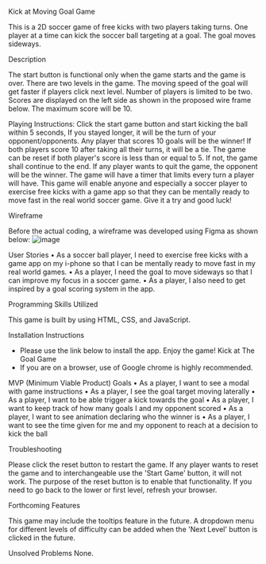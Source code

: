 Kick at Moving Goal Game

This is a 2D soccer game of free kicks with two players taking turns. One player at a time can kick the soccer ball targeting at a goal. The goal moves sideways.

Description

The start button is functional only when the game starts and the game is over. There are two levels in the game. The moving speed of the goal will get faster if players click next level. Number of players is limited to be two. Scores are displayed on the left side as shown in the proposed wire frame below. The maximum score will be 10. 

Playing Instructions: Click the start game button and start kicking the ball within 5 seconds, If you stayed longer, it will be the turn of your opponent/opponents. Any player that scores 10 goals will be the winner! If both players score 10 after taking all their turns, it will be a tie. The game can be reset if both player's score is less than or equal to 5. If not, the game shall continue to the end. If any player wants to quit the game, the opponent will be the winner. The game will have a timer that limits every turn a player will have. 
This game will enable anyone and especially a soccer player to exercise free kicks with a game app so that they can be mentally ready to move fast in the real world soccer game. Give it a try and good luck!

Wireframe

Before the actual coding, a wireframe was developed using Figma as shown below:
![image](https://github.com/davedawita/Kick-at-Moving-Goal/assets/155693018/0af5fec7-249a-41b2-8b14-6365581ae4f3)


User Stories
    • As a soccer ball player, I need to exercise free kicks with a game app on my i-phone so that I can be mentally ready to move fast in my real world games.
    • As a player, I need the goal to move sideways so that I can improve my focus in a soccer game.
    • As a player, I also need to get inspired by a goal scoring system in the app.
    
Programming Skills Utilized

This game is built by using HTML, CSS, and JavaScript.

Installation Instructions

 - Please use the link below to install the app. Enjoy the game!
          Kick at The Goal Game
 - If you are on a browser, use of Google chrome is highly recommended.
  
MVP (Minimum Viable Product) Goals
    • As a player, I want to see a modal with game instructions
    • As a player, I see the goal target moving laterally
    • As a player, I want to be able trigger a kick towards the goal
    • As a player, I want to keep track of how many goals I and my opponent scored
    • As a player, I want to see animation declaring who the winner is
    • As a player, I want to see the time given for me and my opponent to reach at a decision to kick the ball
  
Troubleshooting

Please click the reset button to restart the game. If any player wants to reset the game and to interchangeable use the 'Start Game' button, it will not work. The purpose of the reset button is to enable that functionality. If you need to go back to the lower or first level, refresh your browser.

Forthcoming Features

This game may include the tooltips feature in the future. A dropdown menu for different levels of difficulty can be added when the 'Next Level' button is clicked in the future.

Unsolved Problems
None.
